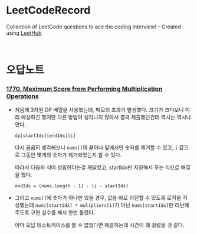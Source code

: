 # LeetCodeRecord
Collection of LeetCode questions to ace the coding interview! - Created using [LeetHub](https://github.com/QasimWani/LeetHub)

<br>

# 오답노트

### [1770. Maximum Score from Performing Multiplication Operations](https://github.com/chisan01/LeetCodeRecord/tree/main/1770-maximum-score-from-performing-multiplication-operations)

- 처음에 3차원 DP 배열을 사용했는데, 메모리 초과가 발생했다. 크기가 크다보니 미리 예상하긴 했지만 다른 방법이 생각나지 않아서 결국 제출했던건데 역시는 역시나였다..

  ```
  dp[startIdx][endIdx][i]
  ```
  
  다시 곰곰히 생각해보니 `nums[]`의 끝이나 앞에서만 숫자를 제거할 수 있고, `i` 값으로 그동안 몇개의 숫자가 제거되었는지 알 수 있다.
  
  따라서 다음의 식이 성립한다는걸 깨달았고, startIdx만 저장해서 푸는 식으로 해결을 했다.
  
  ```
  endIdx = (nums.length - 1) - (i - startIdx)
  ```
  
- 그리고 `nums[]`에 숫자가 하나만 있을 경우, 값을 바로 리턴할 수 있도록 로직을 작성했는데 `nums[startIdx] * mulipliers[i]`가 아닌 `nums[startIdx]`만 리턴해주도록 구현 실수를 해서 한번 틀렸다.

  아마 오답 테스트케이스를 볼 수 없었다면 해결하는데 시간이 꽤 걸렸을 것 같다.
